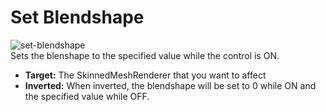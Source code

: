 # Set Blendshape

![set-blendshape](~/images/option-set-blendshape.png)  
Sets the blenshape to the specified value while the control is ON.

- **Target:** The SkinnedMeshRenderer that you want to affect
- **Inverted:** When inverted, the blendshape will be set to 0 while ON and the specified value while OFF.